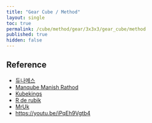 ```yaml
---
title: "Gear Cube / Method"
layout: single
toc: true
permalink: /cube/method/gear/3x3x3/gear_cube/method
published: true
hidden: false
---
```


<head>
  <base target="_blank">
</head>



## Reference

- [듀나메스](https://youtu.be/ozOb0DbnnV0)
- [Manqube Manish Rathod](https://youtu.be/_Ehu1ELjLQQ)
- [Kubekings](https://youtu.be/YefSBqscdEY)
- [R de rubik](https://youtu.be/xK2k4pp9jss)
- [MrUk](https://youtu.be/KEMA7UfC2C0)
- <https://youtu.be/iPqEh9Vgtb4>
